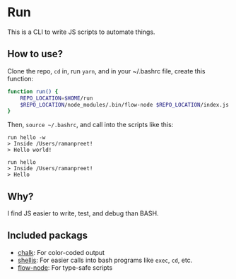 # Run

This is a CLI to write JS scripts to automate things.

## How to use?

Clone the repo, `cd` in, run `yarn`, and in your ~/.bashrc file, create this function:

```BASH
function run() {
	REPO_LOCATION=$HOME/run
	$REPO_LOCATION/node_modules/.bin/flow-node $REPO_LOCATION/index.js "$@"
}
```

Then, `source ~/.bashrc`, and call into the scripts like this:

```
run hello -w
> Inside /Users/ramanpreet!
> Hello world!

run hello
> Inside /Users/ramanpreet!
> Hello
```

## Why?

I find JS easier to write, test, and debug than BASH.

## Included packags

- [chalk](https://www.npmjs.com/package/chalk): For color-coded output
- [shelljs](https://www.npmjs.com/package/shelljs): For easier calls into bash programs like `exec`, `cd`, etc.
- [flow-node](https://www.npmjs.com/package/flow-node): For type-safe scripts
